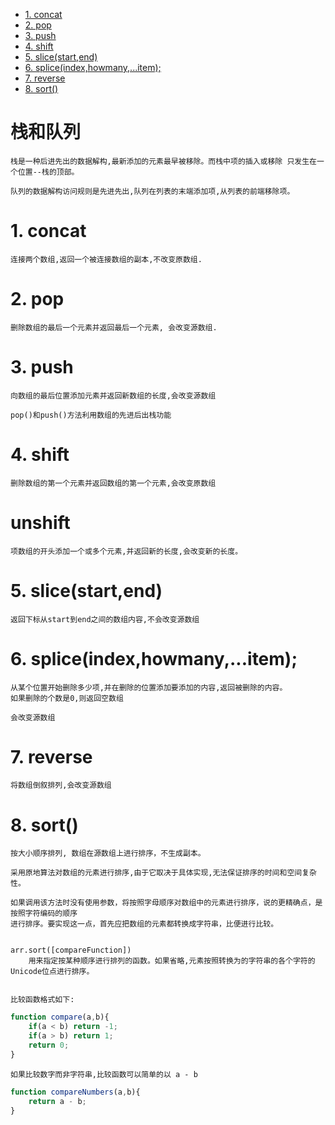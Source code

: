 <!-- TOC -->

- [1. concat](#1-concat)
- [2. pop](#2-pop)
- [3. push](#3-push)
- [4. shift](#4-shift)
- [5. slice(start,end)](#5-slicestartend)
- [6. splice(index,howmany,...item);](#6-spliceindexhowmanyitem)
- [7. reverse](#7-reverse)
- [8. sort()](#8-sort)

<!-- /TOC -->

# 栈和队列

	栈是一种后进先出的数据解构,最新添加的元素最早被移除。而栈中项的插入或移除 只发生在一个位置--栈的顶部。
	
	队列的数据解构访问规则是先进先出,队列在列表的末端添加项,从列表的前端移除项。

# 1. concat

    连接两个数组,返回一个被连接数组的副本,不改变原数组.
    
# 2. pop
    
    删除数组的最后一个元素并返回最后一个元素, 会改变源数组.
    
# 3. push

    向数组的最后位置添加元素并返回新数组的长度,会改变源数组

    pop()和push()方法利用数组的先进后出栈功能

# 4. shift

    删除数组的第一个元素并返回数组的第一个元素,会改变原数组
	
# unshift

	项数组的开头添加一个或多个元素,并返回新的长度,会改变新的长度。
    
# 5. slice(start,end)

    返回下标从start到end之间的数组内容,不会改变源数组
    
# 6. splice(index,howmany,...item);

    从某个位置开始删除多少项,并在删除的位置添加要添加的内容,返回被删除的内容。
    如果删除的个数是0,则返回空数组

    会改变源数组

# 7. reverse

    将数组倒叙排列,会改变源数组

# 8. sort()

    按大小顺序排列, 数组在源数组上进行排序，不生成副本。
	
	采用原地算法对数组的元素进行排序,由于它取决于具体实现,无法保证排序的时间和空间复杂性。
	
	如果调用该方法时没有使用参数，将按照字母顺序对数组中的元素进行排序，说的更精确点，是按照字符编码的顺序
	进行排序。要实现这一点，首先应把数组的元素都转换成字符串，比便进行比较。
		
		
	arr.sort([compareFunction])
		用来指定按某种顺序进行排列的函数。如果省略,元素按照转换为的字符串的各个字符的Unicode位点进行排序。
		
		
	比较函数格式如下:
```js
function compare(a,b){
	if(a < b) return -1;
	if(a > b) return 1;
	return 0;
}
```
	如果比较数字而非字符串,比较函数可以简单的以 a - b 
```js
function compareNumbers(a,b){
	return a - b;
}
```
